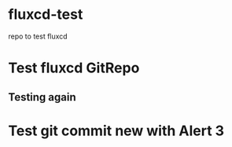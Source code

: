# fluxcd-test
repo to test fluxcd

# Test fluxcd GitRepo
## Testing again
# Test git commit new with Alert 3
